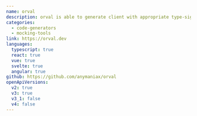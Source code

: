 ```yaml
---
name: orval
description: orval is able to generate client with appropriate type-signatures (TypeScript) from any valid OpenAPI v3 or Swagger v2 specification, either in yaml or json formats. Generate, valid, cache and mock in your frontend applications all with your OpenAPI specification. 🍺
categories:
  - code-generators
  - mocking-tools
link: https://orval.dev
languages:
  typescript: true
  react: true
  vue: true
  svelte: true
  angular: true
github: https://github.com/anymaniax/orval
openApiVersions:
  v2: true
  v3: true
  v3_1: false
  v4: false
---
```

